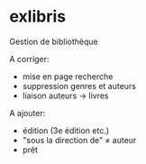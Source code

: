 # exlibris
Gestion de bibliothèque


A corriger:
- mise en page recherche
- suppression genres et auteurs
- liaison auteurs -> livres


A ajouter: 
- édition (3e édition etc.)
- "sous la direction de" ≠ auteur
- prêt
